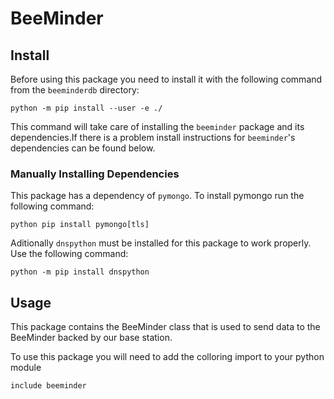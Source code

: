 # BeeMinder

## Install
Before using this package you need to install it with the following command 
from the `beeminderdb` directory:
```
python -m pip install --user -e ./
```

This command will take care of installing the `beeminder` package and its 
dependencies.If there is a problem install instructions for `beeminder`'s 
dependencies can be found below. 

### Manually Installing Dependencies
This package has a dependency of `pymongo`. To install pymongo run the 
following command:
```
python pip install pymongo[tls]
```

Aditionally `dnspython` must be installed for this package to work properly. 
Use the following command:
```
python -m pip install dnspython
```

## Usage
This package contains the BeeMinder class that is used to send data to the 
BeeMinder backed by our base station.

To use this package you will need to add the colloring import to your python 
module
```
include beeminder
```


